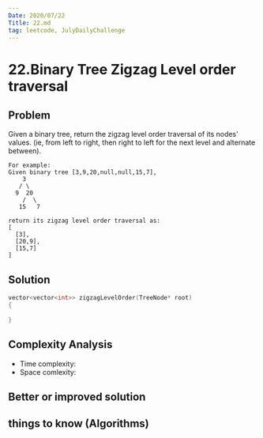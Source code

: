 ```yaml
---
Date: 2020/07/22
Title: 22.md
tag: leetcode, JulyDailyChallenge
---
```

# 22.Binary Tree Zigzag Level order traversal

## Problem
Given a binary tree, return the zigzag level order traversal of its nodes' values. (ie, from left to right, then right to left for the next level and alternate between).
```
For example:
Given binary tree [3,9,20,null,null,15,7],
    3
   / \
  9  20
    /  \
   15   7

return its zigzag level order traversal as:
[
  [3],
  [20,9],
  [15,7]
]
```
## Solution
```cpp
vector<vector<int>> zigzagLevelOrder(TreeNode* root)
{
    
}
```
## Complexity Analysis
- Time complexity:
- Space comlexity:
## Better or improved solution

## things to know (Algorithms)
